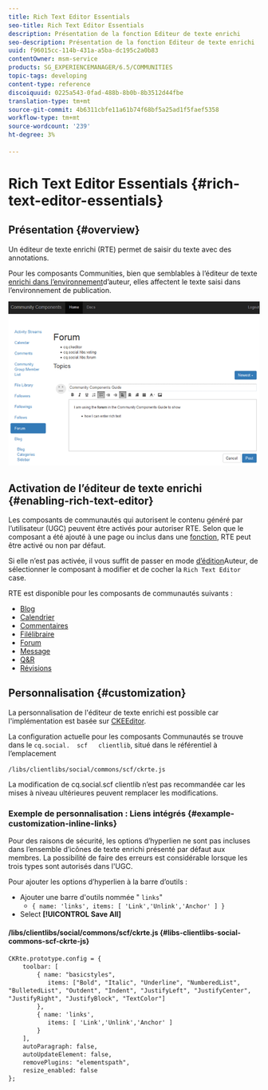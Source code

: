 ```yaml
---
title: Rich Text Editor Essentials
seo-title: Rich Text Editor Essentials
description: Présentation de la fonction Editeur de texte enrichi
seo-description: Présentation de la fonction Editeur de texte enrichi
uuid: f96015cc-114b-431a-a5ba-dc195c2a0b83
contentOwner: msm-service
products: SG_EXPERIENCEMANAGER/6.5/COMMUNITIES
topic-tags: developing
content-type: reference
discoiquuid: 0225a543-0fad-488b-8b0b-8b3512d44fbe
translation-type: tm+mt
source-git-commit: 4b6311cbfe11a61b74f68bf5a25ad1f5faef5358
workflow-type: tm+mt
source-wordcount: '239'
ht-degree: 3%

---
```



# Rich Text Editor Essentials {#rich-text-editor-essentials}

## Présentation {#overview}

Un éditeur de texte enrichi (RTE) permet de saisir du texte avec des annotations.

Pour les composants Communities, bien que semblables à l’éditeur de texte [enrichi dans l’environnement](../../help/sites-authoring/rich-text-editor.md)d’auteur, elles affectent le texte saisi dans l’environnement de publication.

![éditeur de texte enrichi](assets/rich-text-editor.png)

## Activation de l’éditeur de texte enrichi {#enabling-rich-text-editor}

Les composants de communautés qui autorisent le contenu généré par l’utilisateur (UGC) peuvent être activés pour autoriser RTE. Selon que le composant a été ajouté à une page ou inclus dans une [fonction](functions.md), RTE peut être activé ou non par défaut.

Si elle n’est pas activée, il vous suffit de passer en mode [d’édition](sites-console.md#authoring-site-content)Auteur, de sélectionner le composant à modifier et de cocher la `Rich Text Editor` case.

RTE est disponible pour les composants de communautés suivants :

* [Blog](blog-feature.md)
* [Calendrier](calendar.md)
* [Commentaires](comments.md)
* [Filélibraire](file-library.md)
* [Forum](forum.md)
* [Message](configure-messaging.md)
* [Q&amp;R](working-with-qna.md)
* [Révisions](reviews.md)

## Personnalisation {#customization}

La personnalisation de l&#39;éditeur de texte enrichi est possible car l&#39;implémentation est basée sur [CKEEditor](https://www.ckeditor.com/).

La configuration actuelle pour les composants Communautés se trouve dans le `cq.social.  scf   clientlib`, situé dans le référentiel à l’emplacement

`/libs/clientlibs/social/commons/scf/ckrte.js`

La modification de cq.social.scf clientlib n’est pas recommandée car les mises à niveau ultérieures peuvent remplacer les modifications.

### Exemple de personnalisation : Liens intégrés {#example-customization-inline-links}

Pour des raisons de sécurité, les options d’hyperlien ne sont pas incluses dans l’ensemble d’icônes de texte enrichi présenté par défaut aux membres. La possibilité de faire des erreurs est considérable lorsque les trois types sont autorisés dans l&#39;UGC.

Pour ajouter les options d’hyperlien à la barre d’outils :

* Ajouter une barre d&#39;outils nommée &quot; `links`&quot;
   * `{ name: 'links', items: [ 'Link','Unlink','Anchor' ] }`
* Select **[!UICONTROL Save All]**

#### /libs/clientlibs/social/commons/scf/ckrte.js {#libs-clientlibs-social-commons-scf-ckrte-js}

```
CKRte.prototype.config = {
    toolbar: [
        { name: "basicstyles",
           items: ["Bold", "Italic", "Underline", "NumberedList", "BulletedList", "Outdent", "Indent", "JustifyLeft", "JustifyCenter", "JustifyRight", "JustifyBlock", "TextColor"]
        },
        { name: 'links',
           items: [ 'Link','Unlink','Anchor' ]
        }
    ],
    autoParagraph: false,
    autoUpdateElement: false,
    removePlugins: "elementspath",
    resize_enabled: false
};
```


